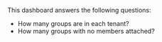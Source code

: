 This dashboard answers the following questions:

- How many groups are in each tenant?
- How many groups with no members attached?